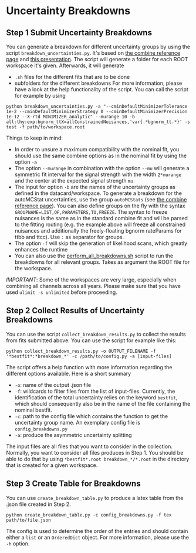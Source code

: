 # Uncertainty Breakdowns

## Step 1 Submit Uncertainty Breakdowns
You can generate a breakdown for different uncertainty groups by using the script `breakdown_uncertainties.py`.
It's based on [the combine reference page](https://cms-analysis.github.io/HiggsAnalysis-CombinedLimit/index.html) and [this presentation](https://indico.cern.ch/event/747340/contributions/3198653/attachments/1744339/2823486/HComb-Tutorial-FitDiagnostics.pdf).
The script will generate a folder for each ROOT workspace it's given. Afterwards, it will generate
- `.sh` files for the different fits that are to be done
- subfolders for the different breakdowns
For more information, please have a look at the help functionality of the script.
You can call the script for example by using

```
python breakdown_uncertainties.py -a "--cminDefaultMinimizerTolerance 1e-2 --cminDefaultMinimizerStrategy 0 --cminDefaultMinimizerPrecision 1e-12 --X-rtd MINIMIZER_analytic" --murange 10 -b all:thy:exp:bgnorm_ttX=allConstrainedNuisances,'var{.*bgnorm_tt.*}' -s test -f path/to/workspace.root
```

Things to keep in mind:
- In order to unsure a maximum compatibility with the nominal fit, you should use the same combine options as in the nominal fit by using the option `-a`
- The option `--murange` in combination with the option `--mu` will generate a symmetric fit interval for the signal strength with the width `2*murange` and the center at the expected signal strength `mu`
- The input for option `-b` are the names of the uncertainty groups as defined in the datacard/workspace. To generate a breakdown for the autoMCStat uncertainties, use the group `autoMCStats` (see [the combine reference page](https://cms-analysis.github.io/HiggsAnalysis-CombinedLimit/part2/bin-wise-stats.html)). You can also define groups on the fly with the syntax `GROUPNAME=LIST,OF,PARAMETERS,TO,FREEZE`. The syntax to freeze nuisances is the same as in the standard combine fit and will be parsed to the fitting routing (e.g. the example above will freeze all constrained nuisances and additionally the freely-floating bgnorm rateParams for ttbb and ttcc). Use `:` as separator for groups.
- The option `-f` will skip the generation of likelihood scans, which greatly enhances the runtime
- You can also use the [perform_all_breakdowns.sh](perform_all_breakdowns.sh) script to run the breakdowns for all relevant groups. Takes as argument the ROOT file for the workspace. 

*IMPORTANT*: Some of the workspaces are very large, especially when combining all channels across all years.
Please make sure that you have used `ulimit -s unlimited` before proceeding.


## Step 2 Collect Results of Uncertainty Breakdowns
You can use the script `collect_breakdown_results.py` to collect the results from fits submitted above.
You can use the script for example like this:
```
python collect_breakdown_results.py -o OUTPUT_FILENAME -f '*bestfit*:*breakdown_*' -c /path/to/config.py -a [input-files]
```
The script offers a help function with more information regarding the different options available. Here is a short summary
- `-o`: name of the output .json file
- `-f`: wildcards to filter files from the list of input-files. Currently, the identification of the total uncertainty relies on the keyword `bestfit`, which should consequently also be in the name of the file containing the nominal bestfit.
- `-c`: path to the config file which contains the function to get the uncertainty group name. An exemplary config file is `config_breakdowns.py`
- `-a`: produce the asymmetric uncertainty splitting

The input files are all files that you want to consider in the collection.
Normally, you want to consider all files produces in Step 1.
You should be able to do that by using `*bestfit*.root breakdown_*/*.root` in the directory that is created for a given workspace.

## Step 3 Create Table for Breakdowns

You can use `create_breakdown_table.py` to produce a latex table from the .json file created in Step 2.

```
python create_breakdown_table.py -c config_breakdowns.py -f tex path/to/file.json
```

The config is used to determine the order of the entries and should contain either a `list` or an `OrderedDict` object.
For more information, please use the `-h` option.

